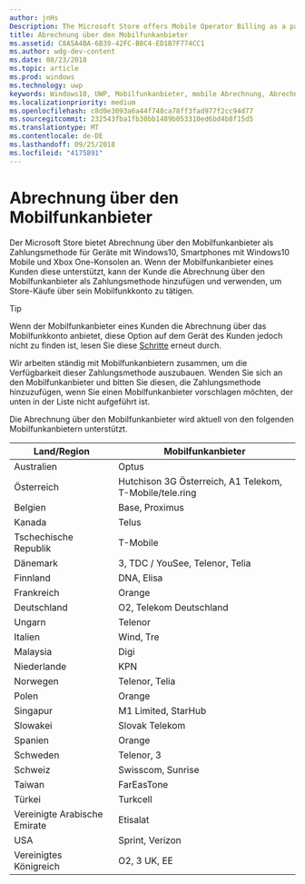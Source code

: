 ```yaml
---
author: jnHs
Description: The Microsoft Store offers Mobile Operator Billing as a payment method for mobile operators who support this capability.
title: Abrechnung über den Mobilfunkanbieter
ms.assetid: C8A5A4BA-6B39-42FC-B8C4-ED1B7F774CC1
ms.author: wdg-dev-content
ms.date: 08/23/2018
ms.topic: article
ms.prod: windows
ms.technology: uwp
keywords: Windows10, UWP, Mobilfunkanbieter, mobile Abrechnung, Abrechnung über den Mobilfunkanbieter
ms.localizationpriority: medium
ms.openlocfilehash: c8d0e3093a6a44f748ca78ff3fad977f2cc94d77
ms.sourcegitcommit: 232543fba1fb30bb1489b053310ed6bd4b8f15d5
ms.translationtype: MT
ms.contentlocale: de-DE
ms.lasthandoff: 09/25/2018
ms.locfileid: "4175891"
---
```

# <a name="mobile-operator-billing"></a>Abrechnung über den Mobilfunkanbieter


Der Microsoft Store bietet Abrechnung über den Mobilfunkanbieter als Zahlungsmethode für Geräte mit Windows10, Smartphones mit Windows10 Mobile und Xbox One-Konsolen an. Wenn der Mobilfunkanbieter eines Kunden diese unterstützt, kann der Kunde die Abrechnung über den Mobilfunkanbieter als Zahlungsmethode hinzufügen und verwenden, um Store-Käufe über sein Mobilfunkkonto zu tätigen.

> [!TIP]
>  Wenn der Mobilfunkanbieter eines Kunden die Abrechnung über das Mobilfunkkonto anbietet, diese Option auf dem Gerät des Kunden jedoch nicht zu finden ist, lesen Sie diese [Schritte](http://go.microsoft.com/fwlink/p/?LinkId=523993) erneut durch.

Wir arbeiten ständig mit Mobilfunkanbietern zusammen, um die Verfügbarkeit dieser Zahlungsmethode auszubauen. Wenden Sie sich an den Mobilfunkanbieter und bitten Sie diesen, die Zahlungsmethode hinzuzufügen, wenn Sie einen Mobilfunkanbieter vorschlagen möchten, der unten in der Liste nicht aufgeführt ist.

Die Abrechnung über den Mobilfunkanbieter wird aktuell von den folgenden Mobilfunkanbietern unterstützt.

| Land/Region  | Mobilfunkanbieter                 |
|-----------------|----------------------------------|
| Australien       | Optus                            |
| Österreich         | Hutchison 3G Österreich, A1 Telekom, T-Mobile/tele.ring  |
| Belgien         | Base, Proximus                   |
| Kanada          | Telus                            |
| Tschechische Republik  | T-Mobile                         |
| Dänemark         | 3, TDC / YouSee, Telenor, Telia  |
| Finnland         | DNA, Elisa                       |
| Frankreich          | Orange                           |
| Deutschland         | O2, Telekom Deutschland          |
| Ungarn         | Telenor                          |
| Italien           | Wind, Tre                        |
| Malaysia        | Digi                             |
| Niederlande     | KPN                              |
| Norwegen          | Telenor, Telia                   |
| Polen          | Orange                           |
| Singapur       | M1 Limited, StarHub              |
| Slowakei        | Slovak Telekom                   |
| Spanien           | Orange                           |
| Schweden          | Telenor, 3                       |
| Schweiz     | Swisscom, Sunrise                |
| Taiwan          | FarEasTone                       |
| Türkei          | Turkcell                         |
| Vereinigte Arabische Emirate | Etisalat                    |
| USA   | Sprint, Verizon                  |
| Vereinigtes Königreich  | O2, 3 UK, EE                     |

 



 


 

 




